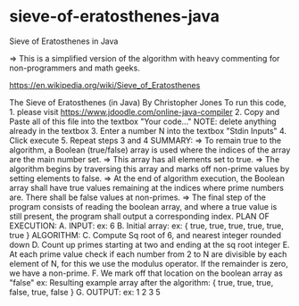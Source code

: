 # sieve-of-eratosthenes-java
Sieve of Eratosthenes in Java

=> This is a simplified version of the algorithm with heavy commenting for non-programmers and math geeks. 


https://en.wikipedia.org/wiki/Sieve_of_Eratosthenes


The Sieve of Eratosthenes (in Java)
    By Christopher Jones
    To run this code,
    1. please visit
    https://www.jdoodle.com/online-java-compiler
    2. Copy and Paste all of this file into the textbox "Your code..."
    NOTE: delete anything already in the textbox
    3. Enter a number N into the textbox "Stdin Inputs"
    4. Click execute
    5. Repeat steps 3 and 4
    SUMMARY:
        => To remain true to the algorithm, a Boolean (true/false)
    array is used where the indices of the array are the main number set.
        => This array has all elements set to true.
        => The algorithm begins by traversing this array and marks off non-prime values
    by setting elements to false.
        => At the end of algorithm execution, the Boolean array shall have true values
    remaining at the indices where prime numbers are. There shall be false values at non-primes.
        => The final step of the program consists of reading the boolean array, and where
    a true value is still present, the program shall output a corresponding index.
    PLAN OF EXECUTION:
            A. INPUT:
                ex: 6
            B. Initial array:
                ex:  { true, true, true, true, true, true }
               ALGORITHM:
            C.          Compute Sq root of 6, and nearest integer rounded down
            D.          Count up primes starting at two and ending at the sq root integer
            E.          At each prime value check if each number from 2 to N are divisible
                        by each element of N, for this we use the modulus operator.
                        If the remainder is zero, we have a non-prime.
            F.          We mark off that location on the boolean array as "false"
               ex: Resulting example array after the algorithm:
                    { true, true, true, false, true, false }
            G. OUTPUT:
                ex:
                    1
                    2
                    3
                    5
